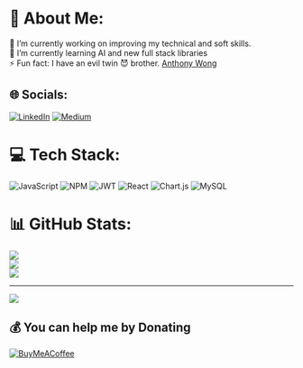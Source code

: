 # 💫 About Me:
🔭 I’m currently working on improving my technical and soft skills.<br>🌱 I’m currently learning AI and new full stack libraries<br>⚡ Fun fact: I have an evil twin 😈 brother. [Anthony Wong](https://github.com/anthonywong555)


## 🌐 Socials:
[![LinkedIn](https://img.shields.io/badge/LinkedIn-%230077B5.svg?logo=linkedin&logoColor=white)](https://linkedin.com/in/https://www.linkedin.com/in/wilsonwong13) [![Medium](https://img.shields.io/badge/Medium-12100E?logo=medium&logoColor=white)](https://medium.com/@wilsonwong13) 

# 💻 Tech Stack:
![JavaScript](https://img.shields.io/badge/javascript-%23323330.svg?style=for-the-badge&logo=javascript&logoColor=%23F7DF1E) ![NPM](https://img.shields.io/badge/NPM-%23000000.svg?style=for-the-badge&logo=npm&logoColor=white) ![JWT](https://img.shields.io/badge/JWT-black?style=for-the-badge&logo=JSON%20web%20tokens) ![React](https://img.shields.io/badge/react-%2320232a.svg?style=for-the-badge&logo=react&logoColor=%2361DAFB) ![Chart.js](https://img.shields.io/badge/chart.js-F5788D.svg?style=for-the-badge&logo=chart.js&logoColor=white) ![MySQL](https://img.shields.io/badge/mysql-%2300f.svg?style=for-the-badge&logo=mysql&logoColor=white)
# 📊 GitHub Stats:
![](https://github-readme-stats.vercel.app/api?username=wilsonwong13&theme=default&hide_border=false&include_all_commits=true&count_private=false)<br/>
![](https://github-readme-streak-stats.herokuapp.com/?user=wilsonwong13&theme=default&hide_border=false)<br/>
![](https://github-readme-stats.vercel.app/api/top-langs/?username=wilsonwong13&theme=default&hide_border=false&include_all_commits=true&count_private=false&layout=compact)

---
[![](https://visitcount.itsvg.in/api?id=wilsonwong13&icon=0&color=0)](https://visitcount.itsvg.in)

  ## 💰 You can help me by Donating
 [![BuyMeACoffee](https://img.shields.io/badge/Buy%20Me%20a%20Coffee-ffdd00?style=for-the-badge&logo=buy-me-a-coffee&logoColor=black)](https://www.buymeacoffee.com/wilsonwong13) 
